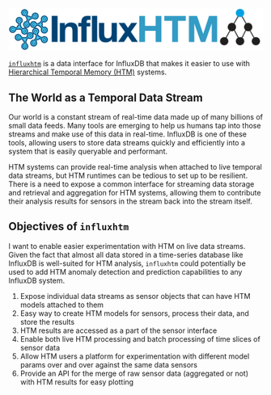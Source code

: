 ![Influx HTM Logo](img/influxhtm.png)

[`influxhtm`](https://github.com/rhyolight/influx.htm) is a data interface for InfluxDB that makes it easier to use with [Hierarchical Temporal Memory (HTM)](http://numenta.com/learn/principles-of-hierarchical-temporal-memory.html) systems. 

## The World as a Temporal Data Stream

Our world is a constant stream of real-time data made up of many billions of small data feeds. Many tools are emerging to help us humans tap into those streams and make use of this data in real-time. InfluxDB is one of these tools, allowing users to store data streams quickly and efficiently into a system that is easily queryable and performant. 

HTM systems can provide real-time analysis when attached to live temporal data streams, but HTM runtimes can be tedious to set up to be resilient. There is a need to expose a common interface for streaming data storage and retrieval and aggregation for HTM systems, allowing them to contribute their analysis results for sensors in the stream back into the stream itself. 

## Objectives of `influxhtm`

I want to enable easier experimentation with HTM on live data streams. Given the fact that almost all data stored in a time-series database like InfluxDB is well-suited for HTM analysis, `influxhtm` could potentially be used to add HTM anomaly detection and prediction capabilities to any InfluxDB system.

1. Expose individual data streams as sensor objects that can have HTM models attached to them
1. Easy way to create HTM models for sensors, process their data, and store the results
1. HTM results are accessed as a part of the sensor interface
1. Enable both live HTM processing and batch processing of time slices of sensor data
1. Allow HTM users a platform for experimentation with different model params over and over against the same data sensors
1. Provide an API for the merge of raw sensor data (aggregated or not) with HTM results for easy plotting



